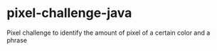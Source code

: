 # pixel-challenge-java
Pixel challenge to identify the amount of pixel of a certain color and a phrase
